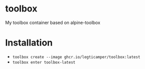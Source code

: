 # toolbox
My toolbox container based on alpine-toolbox

# Installation
- `toolbox create --image ghcr.io/legticamper/toolbox:latest`
- `toolbox enter toolbox-latest`
